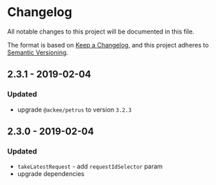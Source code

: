 # Changelog

All notable changes to this project will be documented in this file.

The format is based on [Keep a Changelog](https://keepachangelog.com/en/1.0.0/),
and this project adheres to [Semantic Versioning](https://semver.org/spec/v2.0.0.html).

## 2.3.1 - 2019-02-04

### Updated

-   upgrade `@ackee/petrus` to version `3.2.3`

## 2.3.0 - 2019-02-04

### Updated

-   `takeLatestRequest` - add `requestIdSelector` param
-   upgrade dependencies
